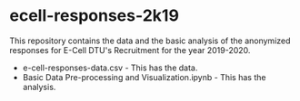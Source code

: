 # ecell-responses-2k19

This repository contains the data and the basic analysis of the anonymized responses for E-Cell DTU's Recruitment for the year 2019-2020.

* e-cell-responses-data.csv - This has the data.
* Basic Data Pre-processing and Visualization.ipynb - This has the analysis.
